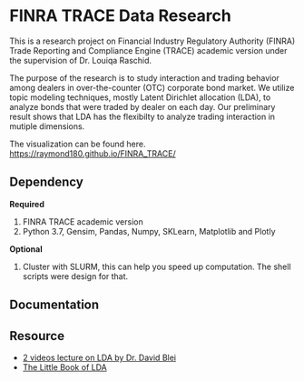 # FINRA TRACE Data Research
This is a research project on Financial Industry Regulatory Authority (FINRA) Trade Reporting and Compliance Engine (TRACE) academic version under the supervision of Dr. Louiqa Raschid.

The purpose of the research is to study interaction and trading behavior among dealers in over-the-counter (OTC) corporate bond market. We utilize topic modeling techniques, mostly Latent Dirichlet allocation (LDA), to analyze bonds that were traded by dealer on each day. Our preliminary result shows that LDA has the flexibilty to analyze trading interaction in mutiple dimensions.

The visualization can be found here. https://raymond180.github.io/FINRA_TRACE/

## Dependency
**Required**
1. FINRA TRACE academic version
2. Python 3.7, Gensim, Pandas, Numpy, SKLearn, Matplotlib and Plotly

**Optional**
1. Cluster with SLURM, this can help you speed up computation. The shell scripts were design for that. 

## Documentation

## Resource
* [2 videos lecture on LDA by Dr. David Blei](http://videolectures.net/mlss09uk_blei_tm/)
* [The Little Book of LDA](https://ldabook.com/what-is-lda.html)
